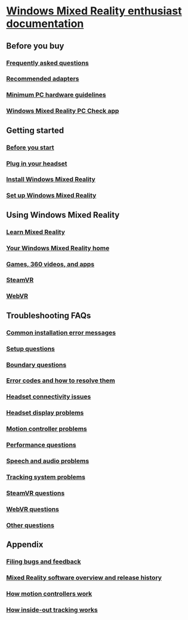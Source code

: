 # [Windows Mixed Reality enthusiast documentation](index.yml)

## Before you buy
### [Frequently asked questions](before-you-buy-faqs.md)
### [Recommended adapters](recommended-adapters-for-windows-mixed-reality-capable-pcs.md)
### [Minimum PC hardware guidelines](windows-mixed-reality-minimum-pc-hardware-compatibility-guidelines.md)
### [Windows Mixed Reality PC Check app](windows-mixed-reality-pc-check-app.md)

## Getting started
### [Before you start](before-you-start.md)
### [Plug in your headset](plug-in-your-headset.md)
### [Install Windows Mixed Reality](install-windows-mixed-reality.md)
### [Set up Windows Mixed Reality](set-up-windows-mixed-reality.md)

## Using Windows Mixed Reality
### [Learn Mixed Reality](learn-mixed-reality.md)
### [Your Windows Mixed Reality home](your-mixed-reality-home.md)
### [Games, 360 videos, and apps](using-games-and-apps-in-windows-mixed-reality.md)
### [SteamVR](using-steamvr-with-windows-mixed-reality.md)
### [WebVR](webvr.md)

## Troubleshooting FAQs
### [Common installation error messages](Common-installation-error-messages.md)
### [Setup questions](set-up-questions.md)
### [Boundary questions](boundary-questions.md)
### [Error codes and how to resolve them](error-codes.md)
### [Headset connectivity issues](headset-connectivity-issues.md)
### [Headset display problems](headset-display-problems.md)
### [Motion controller problems](motion-controller-problems.md)
### [Performance questions](performance-questions.md)
### [Speech and audio problems](speech-n-audio-problems.md)
### [Tracking system problems](tracking-problems.md)
### [SteamVR questions](steamvr-questions.md)
### [WebVR questions](webvr-questions.md)
### [Other questions](other-questions.md)

## Appendix
### [Filing bugs and feedback](filing-feedback.md)
### [Mixed Reality software overview and release history](mixed-reality-software.md)
### [How motion controllers work](motion-controllers.md)
### [How inside-out tracking works](tracking-system.md)
